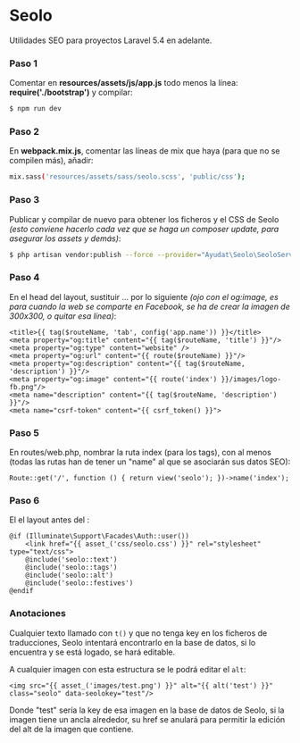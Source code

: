 # Seolo

Utilidades SEO para proyectos Laravel 5.4 en adelante.

### Paso 1

Comentar en **resources/assets/js/app.js** todo menos la línea: **require('./bootstrap')** y compilar:
```sh
$ npm run dev
```

### Paso 2

En **webpack.mix.js**, comentar las líneas de mix que haya (para que no se compilen más), añadir:
```sh
mix.sass('resources/assets/sass/seolo.scss', 'public/css');
```

### Paso 3

Publicar y compilar de nuevo para obtener los ficheros y el CSS de Seolo *(esto conviene hacerlo cada vez que se haga un composer update, para asegurar los assets y demás)*:
```sh
$ php artisan vendor:publish --force --provider="Ayudat\Seolo\SeoloServiceProvider" && npm run dev
```

### Paso 4

En el head del layout, sustituir <tiltle>...</title> por lo siguiente *(ojo con el og:image, es para cuando la web se comparte en Facebook, se ha de crear la imagen de 300x300, o quitar esa línea)*:
```ssh
<title>{{ tag($routeName, 'tab', config('app.name')) }}</title>
<meta property="og:title" content="{{ tag($routeName, 'title') }}"/>
<meta property="og:type" content="website" />
<meta property="og:url" content="{{ route($routeName) }}"/>
<meta property="og:description" content="{{ tag($routeName, 'description') }}"/>
<meta property="og:image" content="{{ route('index') }}/images/logo-fb.png"/>
<meta name="description" content="{{ tag($routeName, 'description') }}"/>
<meta name="csrf-token" content="{{ csrf_token() }}">
```

### Paso 5

En routes/web.php, nombrar la ruta index (para los tags), con al menos (todas las rutas han de tener un "name" al que se asociarán sus datos SEO):
```ssh
Route::get('/', function () { return view('seolo'); })->name('index');
```

### Paso 6

El el layout antes del </body>:
```ssh
@if (Illuminate\Support\Facades\Auth::user())
    <link href="{{ asset_('css/seolo.css') }}" rel="stylesheet" type="text/css">
    @include('seolo::text')
    @include('seolo::tags')
    @include('seolo::alt')
    @include('seolo::festives')
@endif
```

### Anotaciones

Cualquier texto llamado con `t()` y que no tenga key en los ficheros de traducciones, Seolo intentará encontrarlo en la base de datos, si lo encuentra y se está logado, se hará editable.

A cualquier imagen con esta estructura se le podrá editar el `alt`:
```ssh
<img src="{{ asset_('images/test.png') }}" alt="{{ alt('test') }}" class="seolo" data-seolokey="test"/>
```
Donde "test" sería la key de esa imagen en la base de datos de Seolo, si la imagen tiene un ancla alrededor, su href se anulará para permitir la edición del alt de la imagen que contiene.
